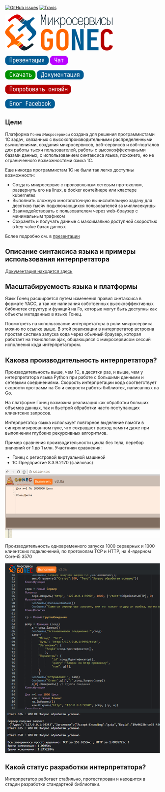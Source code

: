 [![GitHub issues](https://img.shields.io/github/issues/covrom/gonec.svg)](https://github.com/covrom/gonec/issues) [![Travis](https://travis-ci.org/covrom/gonec.svg?branch=master)](https://github.com/covrom/gonec/releases)

[![Gonec Logo](/extra/gonec.png)](https://github.com/covrom/gonec/releases)

[![Presentation](/extra/button_ppt.png)](https://gitpitch.com/covrom/gonec)
[![Chat](/extra/button_chat.png)](https://gitter.im/gonec/Lobby)

[![Download](/extra/button_down.png)](https://github.com/covrom/gonec/releases)
[![Docs](/extra/button_doc.png)](https://github.com/covrom/gonec/wiki)

[![Demo site](/extra/button_play.png)](https://gonec.herokuapp.com/)

[![Blog](/extra/button_blog.png)](https://www.facebook.com/gonecplatform/)

## Цели

Платформа `Гонец:Микросервисы` создана для решения программистами 1С задач, связанных с высокопроизводительными распределенными вычислениями, создания микросервисов, вэб-сервисов и вэб-порталов для работы тысяч пользователей, работы с высокоэффективными базами данных, с использованием синтаксиса языка, похожего, но не ограниченного возможностями языка 1С.

Еще никогда программистам 1С не были так легко доступны возможности:
* Создать микросервис с произвольным сетевым протоколом, развернуть его на linux, в docker контейнере или кластере kubernetes
* Выполнить сложную многопоточную вычислительную задачу для десятков тысяч подключающихся пользователей за миллисекунды
* Взаимодействовать с пользователем через web-браузер с минимальным трафиком
* Сохранять и получать данные с максимально доступной скоростью в key-value базах данных

Более подробно см. в [презентации](https://gitpitch.com/covrom/gonec)

## Описание синтаксиса языка и примеры использования интерпретатора

[Документация находится здесь](https://github.com/covrom/gonec/wiki)

## Масштабируемость языка и платформы
Язык Гонец расширяется путем изменения правил синтаксиса в формате YACC, а так же написания собственных высокоэффективных библиотек структур и функций на Го, которые могут быть доступны как объекты метаданных в языке Гонец.

Посмотреть на использование интерпретатора в роли микросервиса можно по [ссылке](https://gonec.herokuapp.com/) выше.
В этой реализации в интерпретатор встроена простая система запуска кода через обычный браузер, которая работает на технологии ajax, общающаяся с микросервисом сессий исполнения кода интерпретатором.

## Какова производительность интерпретатора?
Производительность выше, чем 1С, в десятки раз, и выше, чем у интерпретатора языка Python при работе с большими данными и сетевыми соединениями.
Скорость интерпретации кода соответствует скорости программ на Go и скорости работы библиотек, написанных на Go.

На платформе Гонец возможна реализация как обработки больших объемов данных, так и быстрой обработки часто поступающих клиентских запросов.

Интерпретатор языка использует повторное выделение памяти в синхронизированном пуле, что сокращает расход памяти даже при выполнении глубоких рекурсивных алгоритмов.

Пример сравнения производительности цикла без тела, перебор значений от 1 до 1 млн.
Участники сравнения:
* Гонец с регистровой виртуальной машиной
* 1С:Предприятие 8.3.9.2170 (файловая)

![PerfVs1C](/extra/perf1c.gif)

Производительность одновременного запуска 1000 серверных и 1000 клиентских подключений, по протоколам TCP и HTTP, на 4-ядерном Core-i5 3570

![PerfConnect](/extra/http_perfomance.png)

## Какой статус разработки интерпретатора?
Интерпретатор работает стабильно, протестирован и находится в стадии разработки стандартной библиотеки.
